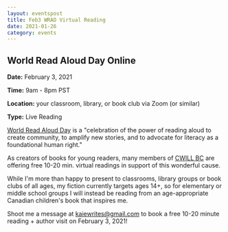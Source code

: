 ```yaml
---
layout: eventspost
title: Feb3 WRAD Virtual Reading
date: 2021-01-26
category: events
---
```


## World Read Aloud Day Online

**Date:** February 3, 2021

**Time:** 9am - 8pm PST

**Location:** your classroom, library, or book club via Zoom (or similar)

**Type:** Live Reading 

[World Read Aloud Day](https://www.litworld.org/worldreadaloudday) is a "celebration of the power of reading aloud to create community, to amplify new stories, and to advocate for literacy as a foundational human right."

As creators of books for young readers, many members of [CWILL BC](https://cwillbc.org) are offering free 10-20 min. virtual readings in support of this wonderful cause.

While I'm more than happy to present to classrooms, library groups or book clubs of all ages, my fiction currently targets ages 14+, so for elementary or middle school groups I will instead be reading from an age-appropriate Canadian children's book that inspires me. 

Shoot me a message at [kaiewrites@gmail.com](mailto:kaiewrites@gmail.com) to book a free 10-20 minute reading + author visit on February 3, 2021!
